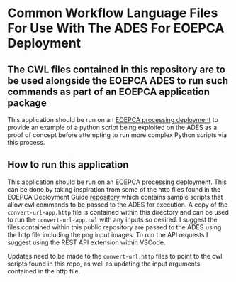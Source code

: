 # Common Workflow Language Files For Use With The ADES For EOEPCA Deployment

## The CWL files contained in this repository are to be used alongside the EOEPCA ADES to run such commands as part of an EOEPCA application package
This application should be run on an [EOEPCA processing deployment](https://github.com/EOEPCA/deployment-guide) to provide an example of a python script being exploited on the ADES as a proof of concept before attempting to run more complex Python scripts via this process.

## How to run this application
This application should be run on an EOEPCA processing deployment. This can be done by taking inspiration from some of the http files found in the EOEPCA Deployment Guide [repository](https://github.com/EOEPCA/deployment-guide/tree/main/deploy/samples/requests/processing) which contains sample scripts that allow cwl commands to be passed to the ADES for execution.
A copy of the `convert-url-app.http` file is contained within this directory and can be used to run the `convert-url-app.cwl` with any inputs so desired. I suggest the files contained within this public repository are passed to the ADES using the http file including the png input images.
To run the API requests I suggest using the REST API extension within VSCode.

Updates need to be made to the `convert-url.http` files to point to the cwl scripts found in this repo, as well as updating the input arguments contained in the http file.
